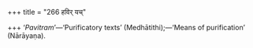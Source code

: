 +++
title = "266 हविर् यच्"

+++
‘*Pavitram*’—‘Purificatory texts’ (Medhātithi);—‘Means of purification’
(Nārāyaṇa).


